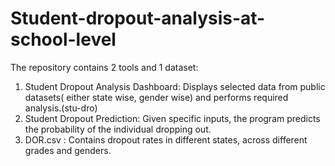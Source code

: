 # Student-dropout-analysis-at-school-level

The repository contains 2 tools and 1 dataset:
1. Student Dropout Analysis Dashboard: Displays selected data from public datasets( either state wise, gender wise) and performs required analysis.(stu-dro) 
2. Student Dropout Prediction: Given specific inputs, the program predicts the probability of the individual dropping out.
3. DOR.csv : Contains dropout rates in different states, across different grades and genders.
